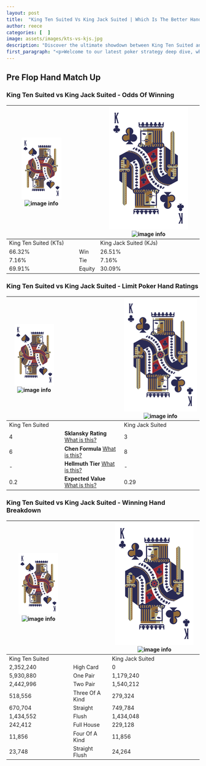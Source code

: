 ```yaml
---
layout: post
title:  "King Ten Suited Vs King Jack Suited | Which Is The Better Hand In Poker? A Complete Guide"
author: reece
categories: [  ]
image: assets/images/kts-vs-kjs.jpg
description: "Discover the ultimate showdown between King Ten Suited and King Jack Suited in poker! Uncover the odds, strategies, and scenarios where one hand triumphs over the other. Get ready to up your poker game with this thrilling analysis."
first_paragraph: "<p>Welcome to our latest poker strategy deep dive, where we're pitting two distinct hands against each other in a high-stakes showdown: King Ten Suited vs King Jack Suited.</p><p>In the dynamic world of poker, every decision counts, and knowing which hand holds the upper hand is key to your success at the table.</p><p>In this article, we'll dissect these two hands, explore the scenarios where one dominates the other, and equip you with the knowledge to make strategic choices that can tip the odds in your favor.</p><p>Get ready to unravel the intriguing dynamics of these poker hands and elevate your game to new heights.</p>"
---
```




[comment]: # (sp0)

## Pre Flop Hand Match Up

<div class="table hand-ratings" markdown="1"> 



### King Ten Suited vs King Jack Suited - Odds Of Winning


    
| ![image info](assets/images/hand1/K.png) ![image info](assets/images/hand1/Ts.png) |  | ![image info](assets/images/hand2/K.png) ![image info](assets/images/hand2/Js.png) |
| -------- | -------- | -------- |
| King Ten Suited (KTs) |  | King Jack Suited (KJs) |
| 66.32% | Win | 26.51% |
| 7.16% | Tie | 7.16% |
| 69.91% | Equity | 30.09% |




[comment]: # (sp1)



### King Ten Suited vs King Jack Suited - Limit Poker Hand Ratings


    
| ![image info](assets/images/hand1/K.png) ![image info](assets/images/hand1/Ts.png) |  | ![image info](assets/images/hand2/K.png) ![image info](assets/images/hand2/Js.png) |
| -------- | -------- | -------- |
| King Ten Suited |  | King Jack Suited |
| 4 | **Sklansky Rating** [What is this?](/sklansky-rating-explained) | 3 |
| 6 | **Chen Formula** [What is this?](/chen-formula-explained) | 8 |
| - | **Hellmuth Tier** [What is this?](/Hellmuth-tier-explained) | - |
| 0.2 | **Expected Value** [What is this?](/expected-value-explained) | 0.29 |




[comment]: # (sp2)



### King Ten Suited vs King Jack Suited - Winning Hand Breakdown


    
| ![image info](assets/images/hand1/K.png) ![image info](assets/images/hand1/Ts.png) |  | ![image info](assets/images/hand2/K.png) ![image info](assets/images/hand2/Js.png) |
| -------- | -------- | -------- |
| King Ten Suited |  | King Jack Suited |
| 2,352,240 | High Card | 0 |
| 5,930,880 | One Pair | 1,179,240 |
| 2,442,996 | Two Pair | 1,540,212 |
| 518,556 | Three Of A Kind | 279,324 |
| 670,704 | Straight | 749,784 |
| 1,434,552 | Flush | 1,434,048 |
| 242,412 | Full House | 229,128 |
| 11,856 | Four Of A Kind | 11,856 |
| 23,748 | Straight Flush | 24,264 |




[comment]: # (sp3)



</div>

[comment]: # (sp4)



[comment]: # (sp5)

